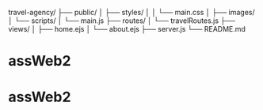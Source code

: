 travel-agency/
├── public/
│   ├── styles/
│   │   └── main.css
│   ├── images/
│   └── scripts/
│       └── main.js
├── routes/
│   └── travelRoutes.js
├── views/
│   ├── home.ejs
│   └── about.ejs
├── server.js
└── README.md
# assWeb2
# assWeb2
